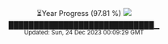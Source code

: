<p align="center">
⏳Year Progress (97.81 %) <img src="https://file5s.ratemyserver.net/mobs/1062.gif"><br>
█████████████████████████████▁ <br>
<sub>Updated: Sun, 24 Dec 2023 00:09:29 GMT</sub>
</p>

